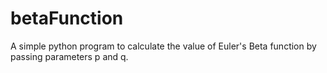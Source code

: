 # betaFunction

A simple python program to calculate the value of Euler's Beta function by passing parameters p and q.
